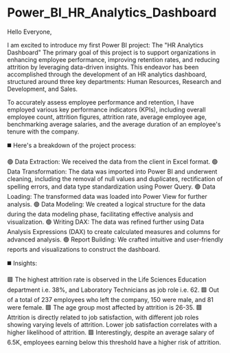 # Power_BI_HR_Analytics_Dashboard

Hello Everyone,

I am excited to introduce my first Power BI project: The "HR Analytics Dashboard" The primary goal of this project is to support organizations in enhancing employee performance, improving retention rates, and reducing attrition by leveraging data-driven insights. This endeavor has been accomplished through the development of an HR analytics dashboard, structured around three key departments: Human Resources, Research and Development, and Sales.

To accurately assess employee performance and retention, I have employed various key performance indicators (KPIs), including overall employee count, attrition figures, attrition rate, average employee age, benchmarking average salaries, and the average duration of an employee's tenure with the company.

◼️ Here's a breakdown of the project process:

🟢 Data Extraction: We received the data from the client in Excel format.
🟢 Data Transformation: The data was imported into Power BI and underwent cleaning, including the removal of null values and duplicates, rectification of spelling errors, and data type standardization using Power Query.
🟢 Data Loading: The transformed data was loaded into Power View for further analysis.
🟢 Data Modeling: We created a logical structure for the data during the data modeling phase, facilitating effective analysis and visualization.
🟢 Writing DAX: The data was refined further using Data Analysis Expressions (DAX) to create calculated measures and columns for advanced analysis.
🟢 Report Building: We crafted intuitive and user-friendly reports and visualizations to construct the dashboard.

◼️ Insights:

🟩 The highest attrition rate is observed in the Life Sciences Education department i.e. 38%, and Laboratory Technicians as job role i.e. 62.
🟩 Out of a total of 237 employees who left the company, 150 were male, and 81 were female.
🟩 The age group most affected by attrition is 26-35.
🟩 Attrition is directly related to job satisfaction, with different job roles showing varying levels of attrition. Lower job satisfaction correlates with a higher likelihood of attrition.
🟩 Interestingly, despite an average salary of 6.5K, employees earning below this threshold have a higher risk of attrition.
